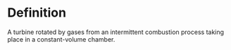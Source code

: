 # Definition

A turbine rotated by gases from an intermittent combustion process
taking place in a constant-volume chamber.
